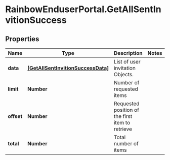 # RainbowEnduserPortal.GetAllSentInvitionSuccess

## Properties

Name | Type | Description | Notes
------------ | ------------- | ------------- | -------------
**data** | [**[GetAllSentInvitionSuccessData]**](GetAllSentInvitionSuccessData.md) | List of user invitation Objects. | 
**limit** | **Number** | Number of requested items | 
**offset** | **Number** | Requested position of the first item to retrieve | 
**total** | **Number** | Total number of items | 


